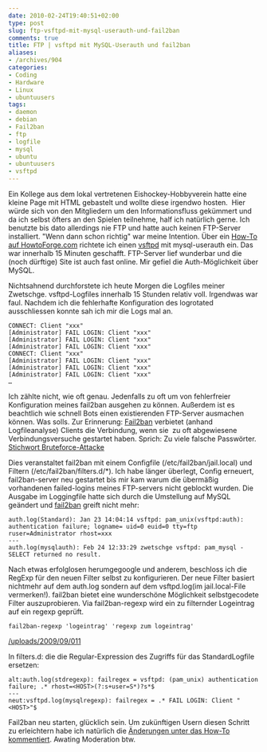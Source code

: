 ```yaml
---
date: 2010-02-24T19:40:51+02:00
type: post
slug: ftp-vsftpd-mit-mysql-userauth-und-fail2ban
comments: true
title: FTP | vsftpd mit MySQL-Userauth und fail2ban
aliases:
- /archives/904
categories:
- Coding
- Hardware
- Linux
- ubuntuusers
tags:
- daemon
- debian
- Fail2ban
- ftp
- logfile
- mysql
- ubuntu
- ubuntuusers
- vsftpd
---
```


Ein Kollege aus dem lokal vertretenen Eishockey-Hobbyverein hatte eine kleine Page mit HTML gebastelt und wollte diese irgendwo hosten.  Hier würde sich von den Mitgliedern um den Informationsfluss gekümmert und da ich selbst öfters an den Spielen teilnehme, half ich natürlich gerne. Ich benutzte bis dato allerdings nie FTP und hatte auch keinen FTP-Server installiert. "Wenn dann schon richtig" war meine Intention. Über ein [How-To auf HowtoForge.com](http://www.howtoforge.de/howto/virtual-hosting-mit-vsftpd-und-mysql-auf-debian-etch/) richtete ich einen [vsftpd](http://vsftpd.beasts.org/) mit mysql-userauth ein. Das war innerhalb 15 Minuten geschafft. FTP-Server lief wunderbar und die (noch dürftige) Site ist auch fast online. Mir gefiel die Auth-Möglichkeit über MySQL.

Nichtsahnend durchforstete ich heute Morgen die Logfiles meiner Zwetschge. vsftpd-Logfiles innerhalb 15 Stunden relativ voll. Irgendwas war faul. Nachdem ich die fehlerhafte Konfiguration des logrotated ausschliessen konnte sah ich mir die Logs mal an.

```
CONNECT: Client "xxx"
[Administrator] FAIL LOGIN: Client "xxx"
[Administrator] FAIL LOGIN: Client "xxx"
[Administrator] FAIL LOGIN: Client "xxx"
CONNECT: Client "xxx"
[Administrator] FAIL LOGIN: Client "xxx"
[Administrator] FAIL LOGIN: Client "xxx"
[Administrator] FAIL LOGIN: Client "xxx"
…
```


Ich zählte nicht, wie oft genau. Jedenfalls zu oft um von fehlerfreier Konfiguration meines fail2ban ausgehen zu können. Außerdem ist es beachtlich wie schnell Bots einen existierenden FTP-Server ausmachen können. Was solls. Zur Erinnerung: [Fail2ban](http://www.fail2ban.org/wiki/index.php/Main_Page) verbietet (anhand Logfileanalyse) Clients die Verbindung, wenn sie  zu oft abgewiesene Verbindungsversuche gestartet haben. Sprich: Zu viele falsche Passwörter. [Stichwort Bruteforce-Attacke ](http://de.wikipedia.org/wiki/Brute-Force-Methode)

Dies veranstaltet fail2ban mit einem Configfile (/etc/fail2ban/jail.local) und Filtern (/etc/fail2ban/filters.d/*). Ich habe länger überlegt, Config erneuert, fail2ban-server neu gestartet bis mir kam warum die übermäßig vorhandenen failed-logins meines FTP-servers nicht geblockt wurden. Die Ausgabe im Loggingfile hatte sich durch die Umstellung auf MySQL geändert und [fail2ban](http://www.fail2ban.org/wiki/index.php/Vsftpd) greift nicht mehr:

```
auth.log(Standard): Jan 23 14:04:14 vsftpd: pam_unix(vsftpd:auth): authentication failure; logname= uid=0 euid=0 tty=ftp ruser=Administrator rhost=xxx
---
auth.log(mysqlauth): Feb 24 12:33:29 zwetschge vsftpd: pam_mysql - SELECT returned no result.
```


Nach etwas erfolglosen herumgegoogle und anderem, beschloss ich die RegExp für den neuen Filter selbst zu konfigurieren. Der neue Filter basiert nichtmehr auf dem auth.log sondern auf dem vsftpd.log(im jail.local-File vermerken!). fail2ban bietet eine wunderschöne Möglichkeit selbstgecodete Filter auszuprobieren. Via fail2ban-regexp wird ein zu filternder Logeintrag auf ein regexp geprüft.

```
fail2ban-regexp 'logeintrag' 'regexp zum logeintrag'
```

[/uploads/2009/09/011](/uploads/2009/09/011)

In filters.d: die die Regular-Expression des Zugriffs für das StandardLogfile ersetzen:

```
alt:auth.log(stdregexp): failregex = vsftpd: (pam_unix) authentication failure; .* rhost=<HOST>(?:s+user=S*)?s*$
---
neut:vsftpd.log(mysqlregexp): failregex = .* FAIL LOGIN: Client "<HOST>"$

```


Fail2ban neu starten, glücklich sein.
Um zukünftigen Usern diesen Schritt zu erleichtern habe ich natürlich die [Änderungen unter das How-To kommentiert](http://www.howtoforge.com/vsftpd_mysql_debian_etch_p2#comment-22234). Awating Moderation btw.
